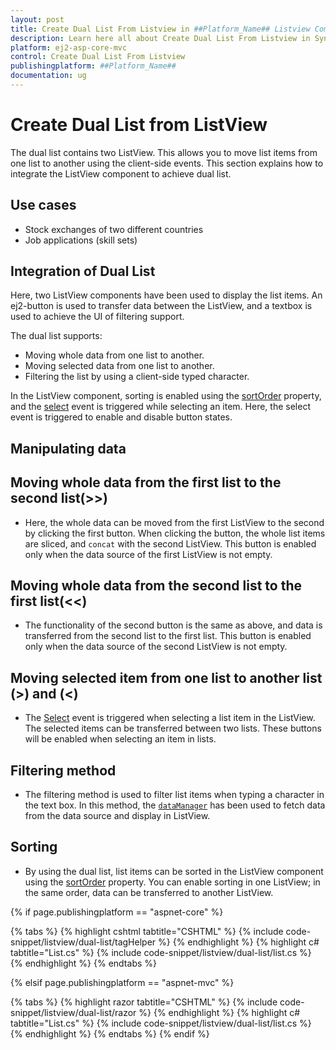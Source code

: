 ```yaml
---
layout: post
title: Create Dual List From Listview in ##Platform_Name## Listview Component
description: Learn here all about Create Dual List From Listview in Syncfusion ##Platform_Name## Listview component of Syncfusion Essential JS 2 and more.
platform: ej2-asp-core-mvc
control: Create Dual List From Listview
publishingplatform: ##Platform_Name##
documentation: ug
---
```


# Create Dual List from ListView

The dual list contains two ListView. This allows you to move list items from one list to another using the client-side events. This section explains how to integrate the ListView component to achieve dual list.

## Use cases

* Stock exchanges of two different countries
* Job applications (skill sets)

## Integration of Dual List

Here, two ListView components have been used to display the list items. An ej2-button is used to transfer data between the ListView, and a textbox is used to achieve the UI of filtering support.

The dual list supports:

* Moving whole data from one list to another.
* Moving selected data from one list to another.
* Filtering the list by using a client-side typed character.

In the ListView component, sorting is enabled using the [sortOrder](https://ej2.syncfusion.com/documentation/api/list-view/#sortorder) property, and the [select](https://ej2.syncfusion.com/documentation/api/list-view/#select) event is triggered while selecting an item. Here, the select event is triggered to enable and disable button states.

## Manipulating data

## Moving whole data from the first list to the second list(>>)

* Here, the whole data can be moved from the first ListView to the second by clicking the first button. When clicking the button, the whole list items are sliced, and `concat` with the second ListView. This button is enabled only when the data source of the first ListView is not empty.

## Moving whole data from the second list to the first list(<<)

* The functionality of the second button is the same as above, and data is transferred from the second list to the first list. This button is enabled only when the data source of the second ListView is not empty.

## Moving selected item from one list to another list (>) and (<)

* The [Select](https://ej2.syncfusion.com/documentation/api/list-view/#select) event is triggered when selecting a list item in the ListView. The selected items can be transferred between two lists. These buttons will be enabled when selecting an item in lists.

## Filtering method

* The filtering method is used to filter list items when typing a character in the text box. In this method, the [`dataManager`](https://ej2.syncfusion.com/documentation/data/getting-started/) has been used to fetch data from the data source and display in ListView.

## Sorting

* By using the dual list, list items can be sorted in the ListView component using the [sortOrder](https://ej2.syncfusion.com/documentation/api/list-view/#sortorder) property.
You can enable sorting in one ListView; in the same order, data can be transferred to another ListView.

{% if page.publishingplatform == "aspnet-core" %}

{% tabs %}
{% highlight cshtml tabtitle="CSHTML" %}
{% include code-snippet/listview/dual-list/tagHelper %}
{% endhighlight %}
{% highlight c# tabtitle="List.cs" %}
{% include code-snippet/listview/dual-list/list.cs %}
{% endhighlight %}
{% endtabs %}

{% elsif page.publishingplatform == "aspnet-mvc" %}

{% tabs %}
{% highlight razor tabtitle="CSHTML" %}
{% include code-snippet/listview/dual-list/razor %}
{% endhighlight %}
{% highlight c# tabtitle="List.cs" %}
{% include code-snippet/listview/dual-list/list.cs %}
{% endhighlight %}
{% endtabs %}
{% endif %}

